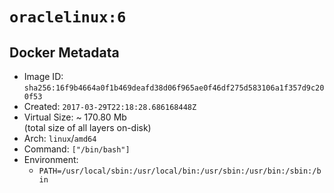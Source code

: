 # `oraclelinux:6`

## Docker Metadata

- Image ID: `sha256:16f9b4664a0f1b469deafd38d06f965ae0f46df275d583106a1f357d9c200f53`
- Created: `2017-03-29T22:18:28.686168448Z`
- Virtual Size: ~ 170.80 Mb  
  (total size of all layers on-disk)
- Arch: `linux`/`amd64`
- Command: `["/bin/bash"]`
- Environment:
  - `PATH=/usr/local/sbin:/usr/local/bin:/usr/sbin:/usr/bin:/sbin:/bin`
